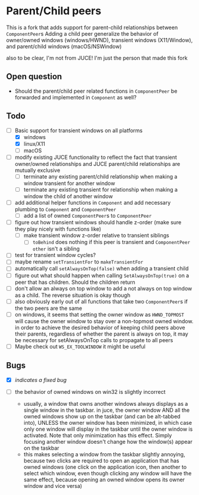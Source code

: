 
# Parent/Child peers
This is a fork that adds support for parent-child relationships between `ComponentPeer`s
Adding a child peer generalize the behavior of owner/owned windows (windows/HWND), transient windows (X11/Window), and parent/child windows (macOS/NSWindow)


also to be clear, I'm not from JUCE! I'm just the person that made this fork

## Open question
* Should the parent/child peer related functions in `ComponentPeer` be forwarded and implemented in `Component` as well?

## Todo
- [ ] Basic support for transient windows on all platforms
  - [x] windows
  - [x] linux/X11
  - [ ] macOS
- [ ] modify existing JUCE functionality to reflect the fact that transient owner/owned relationships and JUCE parent/child relationships are mutually exclusive
  - [ ] terminate any existing parent/child relationship when making a window transient for another window
  - [ ] terminate any existing transient for relationship when making a window the child of another window
- [ ] add additional helper functions in `Component` and add necessary plumbing to `Component` and `ComponentPeer`
  - [ ] add a list of owned `ComponentPeer`s to `ComponentPeer`
- [ ] figure out how transient windows should handle z-order (make sure they play nicely with functions like)
  - [ ] make transient window z-order relative to transient siblings
    - [ ] `toBehind` does nothing if this peer is transient and `ComponentPeer other` isn't a sibling
- [ ] test for transient window cycles?
- [ ] maybe rename `setTransientFor` to `makeTransientFor`
- [ ] automatically call `setAlwaysOnTop(false)` when adding a transient child 
- [ ] figure out what should happen when calling `SetAlwaysOnTop(true)` on a peer that has children. Should the children return 
- [ ] don't allow an always on top window to add a not always on top window as a child. The reverse situation is okay though
- [ ] also obviously early out of all functions that take two `ComponentPeer`s if the two peers are the same
- [ ] on windows, it seems that setting the owner window as `HWND_TOPMOST` will cause the owner window to stay over a non-topmost owned window. 
      in order to achieve the desired behavior of keeping child peers above their parents, regardless of whether the parent is always on top,
      it may be necessary for setAlwaysOnTop calls to propagate to all peers
- [ ] Maybe check out `WS_EX_TOOLWINDOW` it might be useful

## Bugs
- [x] *indicates a fixed bug*  
  
- [ ] the behavior of owned windows on win32 is slightly incorrect
  * usually, a window that owns another windows always displays as a single window in the taskbar. 
    in juce, the owner window AND all the owned windows show up on the taskbar (and can be alt-tabbed into),
    UNLESS the owner window has been minimized, in which case only one window will display in the taskbar until the owner window is activated.
    Note that only minimization has this effect. Simply focusing another window doesn't change how the window(s) appear on the taskbar
  * this makes selecting a window from the taskbar slightly annoying, because two clicks are required to open an application that has owned windows
    (one click on the application icon, then another to select which window, even though clicking any window will have the same effect, because opening an owned window opens its owner window and vice versa)

